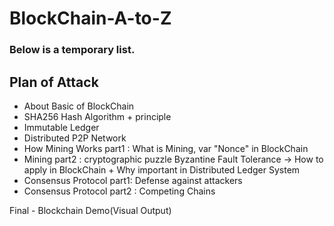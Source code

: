 # BlockChain-A-to-Z

### Below is a temporary list.


## Plan of Attack

- About Basic of BlockChain
- SHA256 Hash Algorithm + principle
- Immutable Ledger
- Distributed P2P Network
- How Mining Works part1 : What is Mining, var "Nonce" in BlockChain
- Mining part2 : cryptographic puzzle
  Byzantine Fault Tolerance → How to apply in BlockChain + Why important in Distributed Ledger System
- Consensus Protocol part1: Defense against attackers
- Consensus Protocol part2 : Competing Chains

Final - Blockchain Demo(Visual Output)
